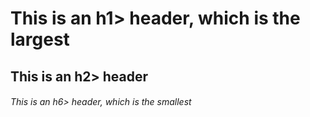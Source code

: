 # This is an h1> header, which is the largest
## This is an h2> header
###### This is an h6> header, which is the smallest
